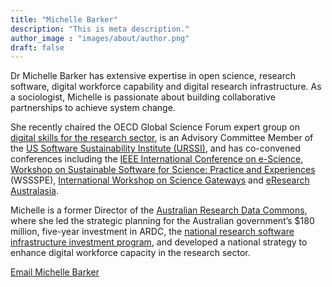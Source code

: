 ```yaml
---
title: "Michelle Barker"
description: "This is meta description."
author_image : "images/about/author.png"
draft: false
---
```


Dr Michelle Barker has extensive expertise in open science, research software, digital workforce capability and digital research infrastructure. As a sociologist, Michelle is passionate about building collaborative partnerships to achieve system change.


She recently chaired the OECD Global Science Forum expert group on <a href="https://www.oecd-ilibrary.org/science-and-technology/building-digital-workforce-capacity-and-skills-for-data-intensive-science_e08aa3bb-en">digital skills for the research sector</a>, is an Advisory Committee Member of the <a href="http://urssi.us/">US Software Sustainability Institute (URSSI)</a>, and has co-convened conferences including the <a href="https://escience-conference.org/">IEEE International Conference on e-Science</a>, <a href="https://escience-conference.org/">Workshop on Sustainable Software for Science: Practice and Experiences</a> (WSSSPE), <a href="http://iwsg-life.org/site/iwsglife/">International Workshop on Science Gateways</a> and <a href="https://conference.eresearch.edu.au/">eResearch Australasia</a>.


Michelle is a former Director of the <a href="https://ardc.edu.au/">Australian Research Data Commons</a>, where she led the strategic planning for the Australian government’s $180 million, five-year investment in ARDC, the <a href="https://nectar.org.au/labs/">national research software infrastructure investment program</a>, and developed a national strategy to enhance digital workforce capacity in the research sector.


<a href="mailto:michelle@researchsoft.org">Email Michelle Barker</a>
